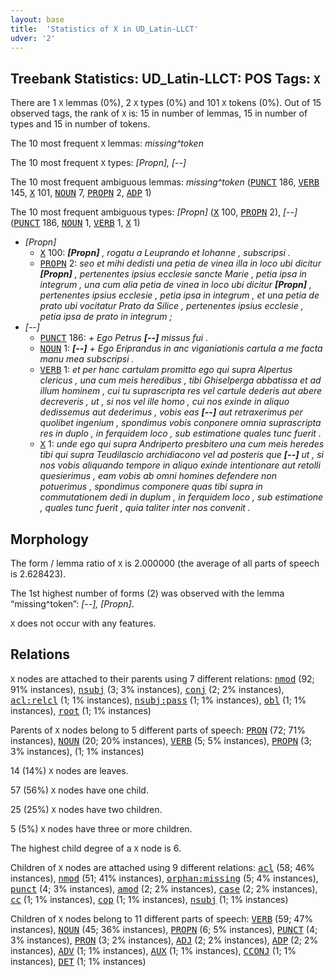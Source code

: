 ```yaml
---
layout: base
title:  'Statistics of X in UD_Latin-LLCT'
udver: '2'
---
```


## Treebank Statistics: UD_Latin-LLCT: POS Tags: `X`

There are 1 `X` lemmas (0%), 2 `X` types (0%) and 101 `X` tokens (0%).
Out of 15 observed tags, the rank of `X` is: 15 in number of lemmas, 15 in number of types and 15 in number of tokens.

The 10 most frequent `X` lemmas: <em>missing^token</em>

The 10 most frequent `X` types:  <em>[Propn], [--]</em>

The 10 most frequent ambiguous lemmas: <em>missing^token</em> (<tt><a href="la_llct-pos-PUNCT.html">PUNCT</a></tt> 186, <tt><a href="la_llct-pos-VERB.html">VERB</a></tt> 145, <tt><a href="la_llct-pos-X.html">X</a></tt> 101, <tt><a href="la_llct-pos-NOUN.html">NOUN</a></tt> 7, <tt><a href="la_llct-pos-PROPN.html">PROPN</a></tt> 2, <tt><a href="la_llct-pos-ADP.html">ADP</a></tt> 1)

The 10 most frequent ambiguous types:  <em>[Propn]</em> (<tt><a href="la_llct-pos-X.html">X</a></tt> 100, <tt><a href="la_llct-pos-PROPN.html">PROPN</a></tt> 2), <em>[--]</em> (<tt><a href="la_llct-pos-PUNCT.html">PUNCT</a></tt> 186, <tt><a href="la_llct-pos-NOUN.html">NOUN</a></tt> 1, <tt><a href="la_llct-pos-VERB.html">VERB</a></tt> 1, <tt><a href="la_llct-pos-X.html">X</a></tt> 1)


* <em>[Propn]</em>
  * <tt><a href="la_llct-pos-X.html">X</a></tt> 100: <em><b>[Propn]</b> , rogatu a Leuprando et Iohanne , subscripsi .</em>
  * <tt><a href="la_llct-pos-PROPN.html">PROPN</a></tt> 2: <em>seo et mihi dedisti una petia de vinea illa in loco ubi dicitur <b>[Propn]</b> , pertenentes ipsius ecclesie sancte Marie , petia ipsa in integrum , una cum alia petia de vinea in loco ubi dicitur <b>[Propn]</b> , pertenentes ipsius ecclesie , petia ipsa in integrum , et una petia de prato ubi vocitatur Prato da Silice , pertenentes ipsius ecclesie , petia ipsa de prato in integrum ;</em>
* <em>[--]</em>
  * <tt><a href="la_llct-pos-PUNCT.html">PUNCT</a></tt> 186: <em>+ Ego Petrus <b>[--]</b> missus fui .</em>
  * <tt><a href="la_llct-pos-NOUN.html">NOUN</a></tt> 1: <em><b>[--]</b> + Ego Eriprandus in anc viganiationis cartula a me facta manu mea subscripsi .</em>
  * <tt><a href="la_llct-pos-VERB.html">VERB</a></tt> 1: <em>et per hanc cartulam promitto ego qui supra Alpertus clericus , una cum meis heredibus , tibi Ghiselperga abbatissa et ad illum hominem , cui tu suprascripta res vel cartule dederis aut abere decreveris , ut , si nos vel ille homo , cui nos exinde in aliquo dedissemus aut dederimus , vobis eas <b>[--]</b> aut retraxerimus per quolibet ingenium , spondimus vobis conponere omnia suprascripta res in duplo , in ferquidem loco , sub estimatione quales tunc fuerit .</em>
  * <tt><a href="la_llct-pos-X.html">X</a></tt> 1: <em>unde ego qui supra Andriperto presbitero una cum meis heredes tibi qui supra Teudilascio archidiacono vel ad posteris que <b>[--]</b> ut , si nos vobis aliquando tempore in aliquo exinde intentionare aut retolli quesierimus , eam vobis ab omni homines defendere non potuerimus , spondimus componere quas tibi supra in commutationem dedi in duplum , in ferquidem loco , sub estimatione , quales tunc fuerit , quia taliter inter nos convenit .</em>

## Morphology

The form / lemma ratio of `X` is 2.000000 (the average of all parts of speech is 2.628423).

The 1st highest number of forms (2) was observed with the lemma “missing^token”: <em>[--], [Propn]</em>.

`X` does not occur with any features.


## Relations

`X` nodes are attached to their parents using 7 different relations: <tt><a href="la_llct-dep-nmod.html">nmod</a></tt> (92; 91% instances), <tt><a href="la_llct-dep-nsubj.html">nsubj</a></tt> (3; 3% instances), <tt><a href="la_llct-dep-conj.html">conj</a></tt> (2; 2% instances), <tt><a href="la_llct-dep-acl-relcl.html">acl:relcl</a></tt> (1; 1% instances), <tt><a href="la_llct-dep-nsubj-pass.html">nsubj:pass</a></tt> (1; 1% instances), <tt><a href="la_llct-dep-obl.html">obl</a></tt> (1; 1% instances), <tt><a href="la_llct-dep-root.html">root</a></tt> (1; 1% instances)

Parents of `X` nodes belong to 5 different parts of speech: <tt><a href="la_llct-pos-PRON.html">PRON</a></tt> (72; 71% instances), <tt><a href="la_llct-pos-NOUN.html">NOUN</a></tt> (20; 20% instances), <tt><a href="la_llct-pos-VERB.html">VERB</a></tt> (5; 5% instances), <tt><a href="la_llct-pos-PROPN.html">PROPN</a></tt> (3; 3% instances),  (1; 1% instances)

14 (14%) `X` nodes are leaves.

57 (56%) `X` nodes have one child.

25 (25%) `X` nodes have two children.

5 (5%) `X` nodes have three or more children.

The highest child degree of a `X` node is 6.

Children of `X` nodes are attached using 9 different relations: <tt><a href="la_llct-dep-acl.html">acl</a></tt> (58; 46% instances), <tt><a href="la_llct-dep-nmod.html">nmod</a></tt> (51; 41% instances), <tt><a href="la_llct-dep-orphan-missing.html">orphan:missing</a></tt> (5; 4% instances), <tt><a href="la_llct-dep-punct.html">punct</a></tt> (4; 3% instances), <tt><a href="la_llct-dep-amod.html">amod</a></tt> (2; 2% instances), <tt><a href="la_llct-dep-case.html">case</a></tt> (2; 2% instances), <tt><a href="la_llct-dep-cc.html">cc</a></tt> (1; 1% instances), <tt><a href="la_llct-dep-cop.html">cop</a></tt> (1; 1% instances), <tt><a href="la_llct-dep-nsubj.html">nsubj</a></tt> (1; 1% instances)

Children of `X` nodes belong to 11 different parts of speech: <tt><a href="la_llct-pos-VERB.html">VERB</a></tt> (59; 47% instances), <tt><a href="la_llct-pos-NOUN.html">NOUN</a></tt> (45; 36% instances), <tt><a href="la_llct-pos-PROPN.html">PROPN</a></tt> (6; 5% instances), <tt><a href="la_llct-pos-PUNCT.html">PUNCT</a></tt> (4; 3% instances), <tt><a href="la_llct-pos-PRON.html">PRON</a></tt> (3; 2% instances), <tt><a href="la_llct-pos-ADJ.html">ADJ</a></tt> (2; 2% instances), <tt><a href="la_llct-pos-ADP.html">ADP</a></tt> (2; 2% instances), <tt><a href="la_llct-pos-ADV.html">ADV</a></tt> (1; 1% instances), <tt><a href="la_llct-pos-AUX.html">AUX</a></tt> (1; 1% instances), <tt><a href="la_llct-pos-CCONJ.html">CCONJ</a></tt> (1; 1% instances), <tt><a href="la_llct-pos-DET.html">DET</a></tt> (1; 1% instances)

